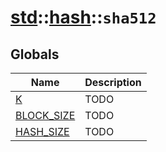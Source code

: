 # [std](./../../std.md)::[hash](./../hash.md)::`sha512`
## Globals
|Name|Description|
|----|-----------|
|[K](#todo)|TODO|
|[BLOCK_SIZE](#todo)|TODO|
|[HASH_SIZE](#todo)|TODO|
